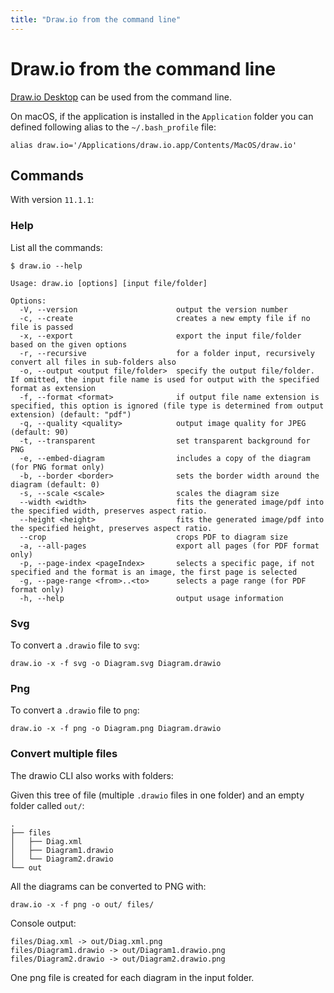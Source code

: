 ```yaml
---
title: "Draw.io from the command line"
---
```


# Draw.io from the command line

[Draw.io Desktop](https://github.com/jgraph/drawio-desktop/) can be used from the command line.

On macOS, if the application is installed in the `Application` folder you can defined following alias to the `~/.bash_profile` file:

```
alias draw.io='/Applications/draw.io.app/Contents/MacOS/draw.io'
```

## Commands

With version `11.1.1`:

### Help

List all the commands:

```
$ draw.io --help

Usage: draw.io [options] [input file/folder]

Options:
  -V, --version                      output the version number
  -c, --create                       creates a new empty file if no file is passed
  -x, --export                       export the input file/folder based on the given options
  -r, --recursive                    for a folder input, recursively convert all files in sub-folders also
  -o, --output <output file/folder>  specify the output file/folder. If omitted, the input file name is used for output with the specified format as extension
  -f, --format <format>              if output file name extension is specified, this option is ignored (file type is determined from output extension) (default: "pdf")
  -q, --quality <quality>            output image quality for JPEG (default: 90)
  -t, --transparent                  set transparent background for PNG
  -e, --embed-diagram                includes a copy of the diagram (for PNG format only)
  -b, --border <border>              sets the border width around the diagram (default: 0)
  -s, --scale <scale>                scales the diagram size
  --width <width>                    fits the generated image/pdf into the specified width, preserves aspect ratio.
  --height <height>                  fits the generated image/pdf into the specified height, preserves aspect ratio.
  --crop                             crops PDF to diagram size
  -a, --all-pages                    export all pages (for PDF format only)
  -p, --page-index <pageIndex>       selects a specific page, if not specified and the format is an image, the first page is selected
  -g, --page-range <from>..<to>      selects a page range (for PDF format only)
  -h, --help                         output usage information
```

### Svg

To convert a `.drawio` file to `svg`:

```
draw.io -x -f svg -o Diagram.svg Diagram.drawio 
```

### Png

To convert a `.drawio` file to `png`:

```
draw.io -x -f png -o Diagram.png Diagram.drawio 
```

### Convert multiple files

The drawio CLI also works with folders:

Given this tree of file (multiple `.drawio` files in one folder) and an empty folder called `out/`:

```
.
├── files
│   ├── Diag.xml
│   ├── Diagram1.drawio
│   └── Diagram2.drawio
└── out
```

All the diagrams can be converted to PNG with:

```
draw.io -x -f png -o out/ files/
```

Console output:

```
files/Diag.xml -> out/Diag.xml.png
files/Diagram1.drawio -> out/Diagram1.drawio.png
files/Diagram2.drawio -> out/Diagram2.drawio.png
```

One png file is created for each diagram in the input folder.
